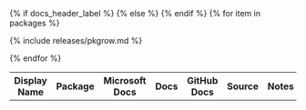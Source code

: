 <table>
<tr>
  <th class="table-display-text-th table-display-name-th">Display Name</th>
  <th>Package</th>
  <th>Microsoft Docs</th>
  {% if docs_header_label %}
  <th>Docs</th>
  {% else %}
  <th>GitHub Docs</th>
  {% endif %}
  <th>Source</th>
  <th class="table-display-text-th">Notes</th>
</tr>
<tbody id="myTable">
{% for item in packages %}

{% include releases/pkgrow.md %}

{% endfor %}
</tbody>
</table>

